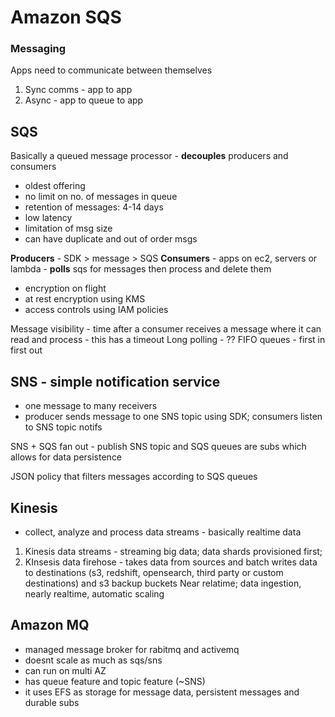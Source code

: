 # Amazon SQS
### Messaging
Apps need to communicate between themselves
1. Sync comms - app to app
2. Async - app to queue to app

## SQS
Basically a queued message processor - **decouples** producers and consumers
- oldest offering
- no limit on no. of messages in queue
- retention of messages: 4-14 days
- low latency
- limitation of msg size
- can have duplicate and out of order msgs

**Producers** - SDK > message > SQS 
**Consumers** - apps on ec2, servers or lambda - **polls** sqs for messages then process and delete them

- encryption on flight
- at rest encryption using KMS
- access controls using IAM policies

Message visibility - time after a consumer receives a message where it can read and process - this has a timeout
Long polling - ??
FIFO queues - first in first out

## SNS - simple notification service
- one message to many receivers
- producer sends message to one SNS topic using SDK; consumers listen to SNS topic notifs


SNS + SQS fan out - publish SNS topic and SQS queues are subs which allows for data persistence

JSON policy that filters messages according to SQS queues

## Kinesis
- collect, analyze and process data streams - basically realtime data

1. Kinesis data streams - streaming big data; data shards provisioned first;
2. KInsesis data firehose - takes data from sources and batch writes data to destinations (s3, redshift, opensearch, third party or custom destinations) and s3 backup buckets
Near relatime; data ingestion, nearly realtime, automatic scaling  

## Amazon MQ
- managed message broker for rabitmq and activemq
- doesnt scale as much as sqs/sns
- can run on multi AZ
- has queue feature and topic feature (~SNS)
- it uses EFS as storage for message data, persistent messages and durable subs
